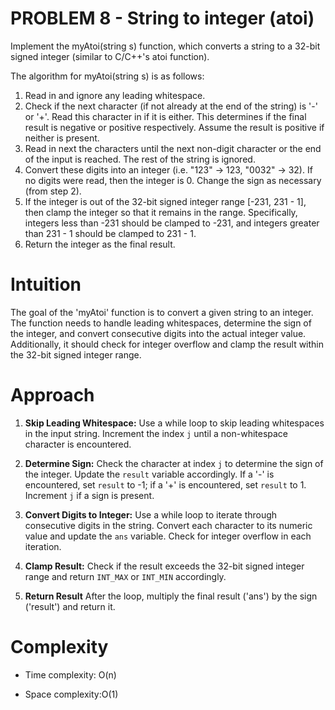 # PROBLEM 8 - String to integer (atoi)
Implement the myAtoi(string s) function, which converts a string to a 32-bit signed integer (similar to C/C++'s atoi function).

The algorithm for myAtoi(string s) is as follows:

1. Read in and ignore any leading whitespace.
2. Check if the next character (if not already at the end of the string) is '-' or '+'. Read this character in if it is either. This determines if the final result is negative or positive respectively. Assume the result is positive if neither is present.
3. Read in next the characters until the next non-digit character or the end of the input is reached. The rest of the string is ignored.
4. Convert these digits into an integer (i.e. "123" -> 123, "0032" -> 32). If no digits were read, then the integer is 0. Change the sign as necessary (from step 2).
5. If the integer is out of the 32-bit signed integer range [-231, 231 - 1], then clamp the integer so that it remains in the range. Specifically, integers less than -231 should be clamped to -231, and integers greater than 231 - 1 should be clamped to 231 - 1.
6. Return the integer as the final result.
# Intuition

The goal of the 'myAtoi'  function is to convert a given string to an integer. The function needs to handle leading whitespaces, determine the sign of the integer, and convert consecutive digits into the actual integer value. Additionally, it should check for integer overflow and clamp the result within the 32-bit signed integer range.

# Approach


1. **Skip Leading Whitespace:**
   Use a while loop to skip leading whitespaces in the input string. Increment the index `j` until a non-whitespace character is encountered.

2. **Determine Sign:**
   Check the character at index `j` to determine the sign of the integer. Update the `result` variable accordingly. If a '-' is encountered, set `result` to -1; if a '+' is encountered, set `result` to 1. Increment `j` if a sign is present.

3. **Convert Digits to Integer:**
   Use a while loop to iterate through consecutive digits in the string. Convert each character to its numeric value and update the `ans` variable. Check for integer overflow in each iteration.

4. **Clamp Result:** Check if the result exceeds the 32-bit signed integer range and return `INT_MAX` or `INT_MIN` accordingly.

5. **Return Result** After the loop, multiply the final result ('ans') by the sign ('result') and return it.

# Complexity
- Time complexity: O(n)


- Space complexity:O(1)
